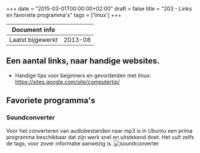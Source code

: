 +++
date = "2015-03-01T00:00:00+02:00"
draft = false
title = "203 - Links en favoriete programma's"
tags = ['linux']
+++



| Document info       |                   |
|---------------------|-------------------|
| Laatst bijgewerkt   | 2013-08           |


## Een aantal links, naar handige websites.


* Handige tips voor beginners en gevorderden met linux: 
https://sites.google.com/site/computertip/


## Favoriete programma's

### Soundconverter
Voor het converteren van audiobestanden naar mp3 is in Ubuntu een prima programma beschikbaar dat zijn werk snel en
uitstekend doet. Het vult zelfs de tags, voor zover informatie aanwezig is.
![soundconverter](/img/203-soundconverter.jpg)


